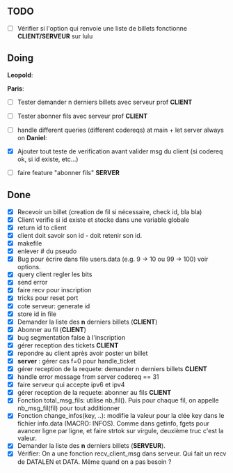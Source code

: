 ## TODO
- [ ] Vérifier si l'option qui renvoie une liste de billets fonctionne **CLIENT/SERVEUR** sur lulu

## Doing
**Leopold**:


**Paris**:
- [ ] Tester demander n derniers billets avec serveur prof **CLIENT**
- [ ] Tester abonner fils avec serveur prof **CLIENT**
- [ ] handle different queries (different codereqs) at main + let server always on 
**Daniel**:
- [x] Ajouter tout teste de verification avant valider msg du client (si codereq ok, si id existe, etc...)
- [ ] faire feature "abonner fils" **SERVER**


## Done

- [x] Recevoir un billet (creation de fil si nécessaire, check id, bla bla)
- [x] Client verifie si id existe et stocke dans une variable globale
- [x] return id to client
- [x] client doit savoir son id - doit retenir son id.
- [x] makefile
- [x] enlever # du pseudo
- [x] Bug pour écrire dans file users.data (e.g. 9 -> 10 ou 99 -> 100) voir options.
- [x] query client regler les bits
- [x] send error
- [x] faire recv pour inscription
- [x] tricks pour reset port
- [x] cote serveur: generate id
- [x] store id in file
- [x] Demander la liste des **n** derniers billets (**CLIENT**)
- [x] Abonner au fil (**CLIENT**)
- [x] bug segmentation false à l'inscription
- [x] gérer reception des tickets **CLIENT**
- [x] repondre au client après avoir poster un billet
- [x] **server** : gérer cas f=0 pour handle_ticket
- [x] gérer reception de la requete: demander n derniers billets **CLIENT**
- [x] handle error message from server codereq == 31 
- [x] faire serveur qui accepte ipv6 et ipv4
- [x] gérer reception de la requete: abonner au fils **CLIENT**
- [x] Fonction total_msg_fils: utilise nb_fil(). Puis pour chaque fil, on appelle nb_msg_fil(fil) pour tout additionner
- [x] Fonction change_infos(key, ..): modifie la valeur pour la clée key dans le fichier info.data (MACRO: INFOS). Comme dans getinfo, fgets pour avancer ligne par ligne, et faire strtok sur virgule, deuxième truc c'est la valeur. 
- [x] Demander la liste des **n** derniers billets (**SERVEUR**).
- [x] Vérifier: On a une fonction recv_client_msg dans serveur. Qui fait un recv de DATALEN et DATA. Même quand on a pas besoin ?
